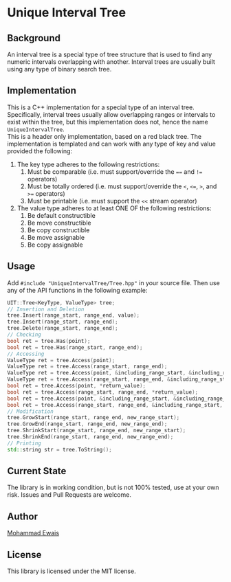 # Unique Interval Tree

## Background
An interval tree is a special type of tree structure that is used to find any numeric intervals overlapping with another. Interval trees are usually built using any type of binary search tree.

## Implementation
This is a C++ implementation for a special type of an interval tree. Specifically, interval trees usually allow overlapping ranges or intervals to exist within the tree, but this implementation does not, hence the name `UniqueIntervalTree`.  
This is a header only implementation, based on a red black tree. The implementation is templated and can work with any type of key and value provided the following:
1. The key type adheres to the following restrictions:
   1. Must be comparable (i.e. must support/override the `==` and `!=` operators)
   2. Must be totally ordered (i.e. must support/override the `<`, `<=`, `>`, and `>=` operators)
   3. Must be printable (i.e. must support the `<<` stream operator)
2. The value type adheres to at least ONE OF the following restrictions:
   1. Be default constructible
   2. Be move constructible
   3. Be copy constructible
   4. Be move assignable
   5. Be copy assignable

## Usage
Add `#include "UniqueIntervalTree/Tree.hpp"` in your source file. Then use any of the API functions in the following example:
```cpp
UIT::Tree<KeyType, ValueType> tree;
// Insertion and Deletion
tree.Insert(range_start, range_end, value);
tree.Insert(range_start, range_end);
tree.Delete(range_start, range_end);
// Checking
bool ret = tree.Has(point);
bool ret = tree.Has(range_start, range_end);
// Accessing
ValueType ret = tree.Access(point);
ValueType ret = tree.Access(range_start, range_end);
ValueType ret = tree.Access(point, &including_range_start, &including_range_end);
ValueType ret = tree.Access(range_start, range_end, &including_range_start, &including_range_end);
bool ret = tree.Access(point, *return_value);
bool ret = tree.Access(range_start, range_end, *return_value);
bool ret = tree.Access(point, &including_range_start, &including_range_end, *return_value);
bool ret = tree.Access(range_start, range_end, &including_range_start, &including_range_end, *return_value);
// Modification
tree.GrowStart(range_start, range_end, new_range_start);
tree.GrowEnd(range_start, range_end, new_range_end);
tree.ShrinkStart(range_start, range_end, new_range_start);
tree.ShrinkEnd(range_start, range_end, new_range_end);
// Printing
std::string str = tree.ToString();
```

## Current State
The library is in working condition, but is not 100% tested, use at your own risk. Issues and Pull Requests are welcome.

## Author
[Mohammad Ewais](https://mohammad.ewais.ca)

## License
This library is licensed under the MIT license.
